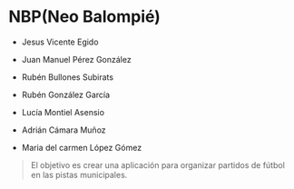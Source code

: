 <h1> NBP(Neo Balompié) </h1>

* Jesus Vicente Egido

* Juan Manuel Pérez González

* Rubén Bullones Subirats

* Rubén González García

* Lucía Montiel Asensio

* Adrián Cámara Muñoz

* Maria del carmen López Gómez

>El objetivo es crear una aplicación para organizar partidos de fútbol en las pistas municipales.
